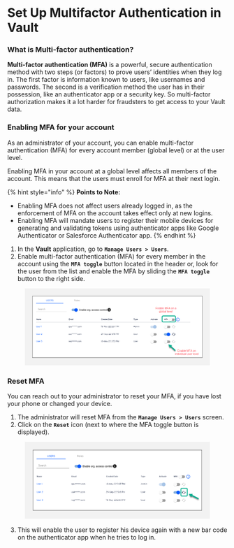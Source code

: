 # Set Up Multifactor Authentication in Vault

### What is Multi-factor authentication? <a href="#what-is-multifactor-authentication" id="what-is-multifactor-authentication"></a>

**Multi-factor authentication (MFA)** is a powerful, secure authentication method with two steps (or factors) to prove users’ identities when they log in. The first factor is information known to users, like usernames and passwords. The second is a verification method the user has in their possession, like an authenticator app or a security key. So multi-factor authorization makes it a lot harder for fraudsters to get access to your Vault data.

### Enabling MFA for your account <a href="#enabling-mfa-for-your-account" id="enabling-mfa-for-your-account"></a>

As an administrator of your account, you can enable multi-factor authentication (MFA) for every account member (global level) or at the user level.

Enabling MFA in your account at a global level affects all members of the account. This means that the users must enroll for MFA at their next login.

{% hint style="info" %}
**Points to Note:**

* Enabling MFA does not affect users already logged in, as the enforcement of MFA on the account takes effect only at new logins.
* Enabling MFA will mandate users to register their mobile devices for generating and validating tokens using authenticator apps like Google Authenticator or Salesforce Authenticator app.
{% endhint %}

1. In the **Vault** application, go to **`Manage Users > Users`**.
2. Enable multi-factor authentication (MFA) for every member in the account using the **`MFA toggle`** button located in the header or, look for the user from the list and enable the MFA by sliding the **`MFA toggle`** button to the right side.

<figure><img src="../../../.gitbook/assets/image (67) (1) (1) (1) (1) (1).png" alt=""><figcaption></figcaption></figure>

### Reset MFA <a href="#reset-mfa" id="reset-mfa"></a>

You can reach out to your administrator to reset your MFA, if you have lost your phone or changed your device.

1. The administrator will reset MFA from the **`Manage Users > Users`** screen.
2. Click on the **`Reset`** icon (next to where the MFA toggle button is displayed).

<figure><img src="../../../.gitbook/assets/image (68) (1) (1) (1) (1) (1).png" alt=""><figcaption></figcaption></figure>

3. This will enable the user to register his device again with a new bar code on the authenticator app when he tries to log in.
